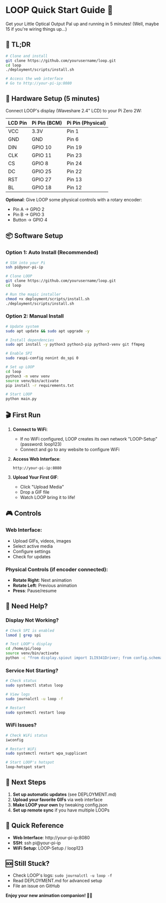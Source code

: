 # LOOP Quick Start Guide 🤖

Get your Little Optical Output Pal up and running in 5 minutes! (Well, maybe 15 if you're wiring things up...)

## 🎯 TL;DR

```bash
# Clone and install
git clone https://github.com/yourusername/loop.git
cd loop
./deployment/scripts/install.sh

# Access the web interface
# Go to http://your-pi-ip:8080
```

## 🔌 Hardware Setup (5 minutes)

Connect LOOP's display (Waveshare 2.4" LCD) to your Pi Zero 2W:

| LCD Pin | Pi Pin (BCM) | Pi Pin (Physical) |
| ------- | ------------ | ----------------- |
| VCC     | 3.3V         | Pin 1             |
| GND     | GND          | Pin 6             |
| DIN     | GPIO 10      | Pin 19            |
| CLK     | GPIO 11      | Pin 23            |
| CS      | GPIO 8       | Pin 24            |
| DC      | GPIO 25      | Pin 22            |
| RST     | GPIO 27      | Pin 13            |
| BL      | GPIO 18      | Pin 12            |

**Optional**: Give LOOP some physical controls with a rotary encoder:

- Pin A → GPIO 2
- Pin B → GPIO 3
- Button → GPIO 4

## 📦 Software Setup

### Option 1: Auto Install (Recommended)

```bash
# SSH into your Pi
ssh pi@your-pi-ip

# Clone LOOP
git clone https://github.com/yourusername/loop.git
cd loop

# Run the magic installer
chmod +x deployment/scripts/install.sh
./deployment/scripts/install.sh
```

### Option 2: Manual Install

```bash
# Update system
sudo apt update && sudo apt upgrade -y

# Install dependencies
sudo apt install -y python3 python3-pip python3-venv git ffmpeg

# Enable SPI
sudo raspi-config nonint do_spi 0

# Set up LOOP
cd loop
python3 -m venv venv
source venv/bin/activate
pip install -r requirements.txt

# Start LOOP
python main.py
```

## 🎬 First Run

1. **Connect to WiFi**:

   - If no WiFi configured, LOOP creates its own network "LOOP-Setup" (password: loop123)
   - Connect and go to any website to configure WiFi

2. **Access Web Interface**:

   ```
   http://your-pi-ip:8080
   ```

3. **Upload Your First GIF**:
   - Click "Upload Media"
   - Drop a GIF file
   - Watch LOOP bring it to life!

## 🎮 Controls

### Web Interface:

- Upload GIFs, videos, images
- Select active media
- Configure settings
- Check for updates

### Physical Controls (if encoder connected):

- **Rotate Right**: Next animation
- **Rotate Left**: Previous animation
- **Press**: Pause/resume

## 🔧 Need Help?

### Display Not Working?

```bash
# Check SPI is enabled
lsmod | grep spi

# Test LOOP's display
cd /home/pi/loop
source venv/bin/activate
python -c "from display.spiout import ILI9341Driver; from config.schema import get_config; d = ILI9341Driver(get_config().display); d.init(); d.fill_screen(0xF800)"
```

### Service Not Starting?

```bash
# Check status
sudo systemctl status loop

# View logs
sudo journalctl -u loop -f

# Restart
sudo systemctl restart loop
```

### WiFi Issues?

```bash
# Check WiFi status
iwconfig

# Restart WiFi
sudo systemctl restart wpa_supplicant

# Start LOOP's hotspot
loop-hotspot start
```

## 🚀 Next Steps

1. **Set up automatic updates** (see DEPLOYMENT.md)
2. **Upload your favorite GIFs** via web interface
3. **Make LOOP your own** by tweaking config.json
4. **Set up remote sync** if you have multiple LOOPs

## 📱 Quick Reference

- **Web Interface**: http://your-pi-ip:8080
- **SSH**: ssh pi@your-pi-ip
- **WiFi Setup**: LOOP-Setup / loop123

## 🆘 Still Stuck?

- Check LOOP's logs: `sudo journalctl -u loop -f`
- Read DEPLOYMENT.md for advanced setup
- File an issue on GitHub

**Enjoy your new animation companion! 🤖✨**
